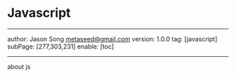 # Javascript
---
author: Jason Song <metaseed@gmail.com>
version: 1.0.0
tag: [javascript]
subPage: [277,303,231]
enable: [toc]

---
about js